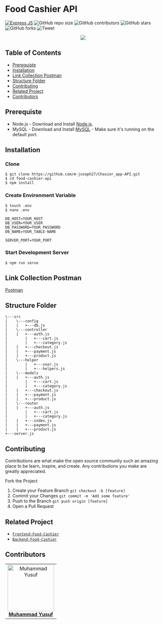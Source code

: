 # Food Cashier API

[![Express JS](https://img.shields.io/badge/Dependencies-Express%20JS-green)](https://expressjs.com/)
![GitHub repo size](https://img.shields.io/github/repo-size/HiRahmat-Dev/food-cashier-api)
![GitHub contributors](https://img.shields.io/github/contributors/HiRahmat-Dev/food-cashier-api)
![GitHub stars](https://img.shields.io/github/stars/HiRahmat-Dev/food-cashier-api?style=social)
![GitHub forks](https://img.shields.io/github/forks/HiRahmat-Dev/food-cashier-api?style=social)
![Tweet](https://img.shields.io/twitter/url?url=https%3A%2F%2Fgithub.com%2FHiRahmat-Dev%2Ffood-cashier-api
)

<p align="center">
  <a href="https://nodejs.org/" target="blank">
    <img src="https://cdn-images-1.medium.com/max/871/1*d2zLEjERsrs1Rzk_95QU9A.png">
  </a>
</p>

## Table of Contents
- [Prerequiste](#prerequiste)
- [Installation](#installation)
- [Link Collection Postman](#link-collection-postman)
- [Structure Folder](#structure-folder)
- [Contributing](#contributing)
- [Related Project](#related-project)
- [Contributors](#contributors)

## Prerequiste
- Node.js - Download and Install [Node.js](https://nodejs.org/en/).
- MySQL - Download and Install [MySQL](https://www.mysql.com/downloads/) - Make sure it's running on the default port.

## Installation
### Clone
```
$ git clone https://github.com/m-joseph27/Chasier_app-API.git
$ cd food-cashier-api
$ npm install
```

### Create Environment Variable
```
$ touch .env
$ nano .env
```

```
DB_HOST=YOUR_HOST
DB_USER=YOUR_USER
DB_PASSWORD=YOUR_PASSWORD
DB_NAME=YOUR_TABLE-NAME

SERVER_PORT=YOUR_PORT

```

### Start Development Server
```
$ npm run serve
```
## Link Collection Postman
[Postman](https://www.getpostman.com/collections/bb923819853137d50b60)

## Structure Folder
```
\---src
|    \---config
|    |   +---db.js
|    \---controller
|    |   +---auth.js
|		 |	 +---cart.js
|		 |	 +---category.js
|    |   +---checkout.js
|    |   +---payment.js
|    |   +---product.js
|    \---helper
|		 |	 +---user.js
|		 |	 +---helpers.js
|    \---models
|    |   +---auth.js
|		 |	 +---cart.js
|		 |	 +---category.js
|    |   +---checkout.js
|    |   +---payment.js
|    |   +---product.js
|    \---router
|    |   +---auth.js
|		 |	 +---cart.js
|		 |	 +---category.js
|    |   +---index.js
|    |   +---payment.js
|    |   +---product.js
+---server.js
```

## Contributing

Contributions are what make the open source community such an amazing place to be learn, inspire, and create. Any contributions you make are greatly appreciated.

Fork the Project
1. Create your Feature Branch  ```git checkout -b [feature]```
2. Commit your Changes ```git commit -m 'Add some feature'```
3. Push to the Branch ```git push origin [feature]```
4. Open a Pull Request

## Related Project
* [`Frontend-Food-Cashier`](https://github.com/m-joseph27/POS-Chasier_app-with-Vuejs)
* [`Backend-Food-Cashier`](https://github.com/m-joseph27/Chasier_app-API)

## Contributors
<center>
  <table>
    <tr>
      <td align="center">
        <a href="https://github.com/m-joseph27/">
          <img width="150" src="https://avatars2.githubusercontent.com/u/55150659?s=460&u=c7171bb4128787c303efdce0d62bc86289f1211b&v=4" alt="Muhammad Yusuf"><br/>
          <b>Muhammad Yusuf</b>
        </a>
      </td>
    </tr>
  </table>
</center>